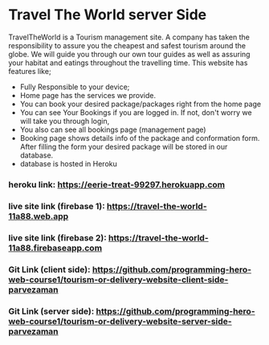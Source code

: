 # Travel The World server Side

TravelTheWorld is a Tourism management site. A company has taken the responsibility to assure you the cheapest and safest tourism around the globe. We will guide you through our own tour guides as well as assuring your habitat and eatings throughout the travelling time. This website has features like;

* Fully Responsible to your device;
* Home page has the services we provide.
* You can book your desired package/packages right from the home page
* You can see Your Bookings if you are logged in. If not, don't worry we will take you through login,
* You also can see all bookings page (management page)
* Booking page shows details info of the package and conformation form. After filling the form your desired package will be stored in our database.
* database is hosted in Heroku


### heroku link: https://eerie-treat-99297.herokuapp.com

### live site link (firebase 1): https://travel-the-world-11a88.web.app

### live site link (firebase 2): https://travel-the-world-11a88.firebaseapp.com

### Git Link (client side): https://github.com/programming-hero-web-course1/tourism-or-delivery-website-client-side-parvezaman

### Git Link (server side): https://github.com/programming-hero-web-course1/tourism-or-delivery-website-server-side-parvezaman
